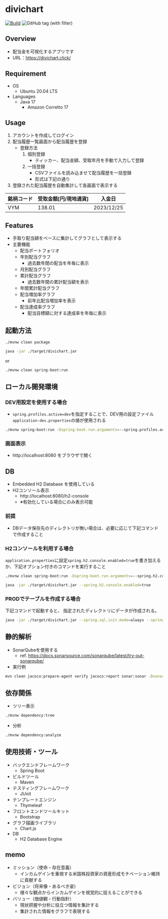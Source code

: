# divichart
[![Build](https://github.com/TakuyaFukumura/divichart/actions/workflows/build.yml/badge.svg)](https://github.com/TakuyaFukumura/divichart/actions/workflows/build.yml)
![GitHub tag (with filter)](https://img.shields.io/github/v/tag/TakuyaFukumura/divichart)

## Overview
- 配当金を可視化するアプリです
- URL：https://divichart.click/

## Requirement
- OS
  - Ubuntu 20.04 LTS
- Languages
  - Java 17
    - Amazon Corretto 17

## Usage
1. アカウントを作成してログイン
2. 配当履歴一覧画面から配当履歴を登録
   - 登録方法
     1. 個別登録
        - ティッカー、配当金額、受取年月を手動で入力して登録
     2. 一括登録
        - CSVファイルを読み込ませて配当履歴を一括登録
        - 形式は下記の通り
3. 登録された配当履歴を自動集計して各画面で表示する

| 銘柄コード | 受取金額[円/現地通貨] | 入金日        |
|-------|--------------|------------|
| VYM   | 138.01       | 2023/12/25 |

## Features
- 手取り配当額をベースに集計してグラフとして表示する
- 主要機能
  - 配当ポートフォリオ
  - 年別配当グラフ
    - 過去数年間の配当を年毎に表示
  - 月別配当グラフ
  - 累計配当グラフ
    - 過去数年間の累計配当額を表示
  - 年間累計配当グラフ
  - 配当増加率グラフ
    - 前年比配当増加率を表示
  - 配当達成率グラフ
    - 配当目標額に対する達成率を年毎に表示

## 起動方法
```bash
./mvnw clean package
```
```bash
java -jar ./target/divichart.jar
```
or
```bash
./mvnw clean spring-boot:run
```

## ローカル開発環境
### DEV用設定を使用する場合
- `spring.profiles.active=dev`を指定することで、DEV用の設定ファイル`application-dev.properties`の値が使用される
```bash
./mvnw spring-boot:run -Dspring-boot.run.arguments=--spring.profiles.active=dev
```

### 画面表示
- http://localhost:8080 をブラウザで開く

## DB
- Embedded H2 Database を使用している
- H2コンソール表示
  - http://localhost:8080/h2-console
  - ※有効化している場合にのみ表示可能
### 前提
- DBデータ保存先のディレクトリが無い場合は、必要に応じて下記コマンドで作成すること

### H2コンソールを利用する場合
`application.properties`に設定`spring.h2.console.enabled=true`を書き加えるか、下記オプション付きのコマンドを実行すること
```bash
./mvnw clean spring-boot:run -Dspring-boot.run.arguments=--spring.h2.console.enabled=true
```
```bash
java -jar ./target/divichart.jar --spring.h2.console.enabled=true
```
### PRODでテーブルを作成する場合
下記コマンドで起動すると、
指定されたディレクトリにデータが作成される。
```bash
java -jar ./target/divichart.jar --spring.sql.init.mode=always --spring.sql.init.schema-locations=classpath:./sql/schema.sql
```

## 静的解析
- SonarQubeを使用する
  - ref. https://docs.sonarsource.com/sonarqube/latest/try-out-sonarqube/
- 実行例
```bash
mvn clean jacoco:prepare-agent verify jacoco:report sonar:sonar -Dsonar.projectKey=divichart -Dsonar.projectName='divichart' -Dsonar.host.url=http://localhost:9000 -Dsonar.token=トークンを書く
```
## 依存関係
- ツリー表示
```bash
./mvnw dependency:tree
```
- 分析
```bash
./mvnw dependency:analyze
```

## 使用技術・ツール
- バックエンドフレームワーク
  - Spring Boot
- ビルドツール
  - Maven
- テスティングフレームワーク
  - JUnit
- テンプレートエンジン
  - Thymeleaf
- フロントエンドツールキット
  - Bootstrap
- グラフ描画ライブラリ
  - Chart.js
- DB
  - H2 Database Engine

## memo
- ミッション（使命・存在意義）
  - インカムゲインを重視する米国株投資家の資産形成モチベーション維持に貢献する
- ビジョン（将来像・あるべき姿）
  - 様々な観点からインカムゲインを視覚的に捉えることができる
- バリュー（価値観・行動指針）
  - 現状把握や分析に役立つ情報を集計する
  - 集計された情報をグラフで表現する
